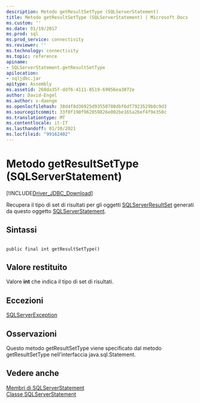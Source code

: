 ```yaml
---
description: Metodo getResultSetType (SQLServerStatement)
title: Metodo getResultSetType (SQLServerStatement) | Microsoft Docs
ms.custom: ''
ms.date: 01/19/2017
ms.prod: sql
ms.prod_service: connectivity
ms.reviewer: ''
ms.technology: connectivity
ms.topic: reference
apiname:
- SQLServerStatement.getResultSetType
apilocation:
- sqljdbc.jar
apitype: Assembly
ms.assetid: 260da35f-ddf6-4111-8519-69956ea3072e
author: David-Engel
ms.author: v-daenge
ms.openlocfilehash: 38d4f8d36925d93550780dbf6df7923529b0c9d3
ms.sourcegitcommit: 33f0f190f962059826e002be165a2bef4f9e350c
ms.translationtype: MT
ms.contentlocale: it-IT
ms.lasthandoff: 01/30/2021
ms.locfileid: "99162402"
---
```

# <a name="getresultsettype-method-sqlserverstatement"></a>Metodo getResultSetType (SQLServerStatement)
[!INCLUDE[Driver_JDBC_Download](../../../includes/driver_jdbc_download.md)]

  Recupera il tipo di set di risultati per gli oggetti [SQLServerResultSet](../../../connect/jdbc/reference/sqlserverresultset-class.md) generati da questo oggetto [SQLServerStatement](../../../connect/jdbc/reference/sqlserverstatement-class.md).  
  
## <a name="syntax"></a>Sintassi  
  
```  
  
public final int getResultSetType()  
```  
  
## <a name="return-value"></a>Valore restituito  
 Valore **int** che indica il tipo di set di risultati.  
  
## <a name="exceptions"></a>Eccezioni  
 [SQLServerException](../../../connect/jdbc/reference/sqlserverexception-class.md)  
  
## <a name="remarks"></a>Osservazioni  
 Questo metodo getResultSetType viene specificato dal metodo getResultSetType nell'interfaccia java.sql.Statement.  
  
## <a name="see-also"></a>Vedere anche  
 [Membri di SQLServerStatement](../../../connect/jdbc/reference/sqlserverstatement-members.md)   
 [Classe SQLServerStatement](../../../connect/jdbc/reference/sqlserverstatement-class.md)  
  
  
